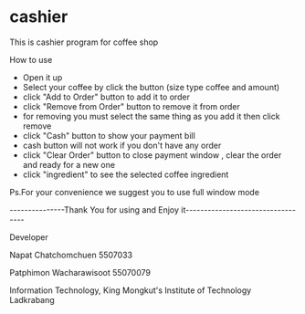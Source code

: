 cashier
===
This is cashier program for coffee shop

How to use
- Open it up
- Select your coffee by click the button (size type coffee and amount)
- click "Add to Order" button to add it to order
- click "Remove from Order" button to remove it from order 
- for removing you must select the same thing as you add it then click remove
- click "Cash" button to show your payment bill
- cash button will not work if you don't have any order
- click "Clear Order" button to close payment window , clear the order and ready for a new one
- click "ingredient" to see the selected coffee ingredient

Ps.For your convenience we suggest you to use full window mode

---------------Thank You for using and Enjoy it----------------------------------

Developer

Napat Chatchomchuen 5507033

Patphimon Wacharawisoot 55070079

Information Technology, King Mongkut's Institute of Technology Ladkrabang
